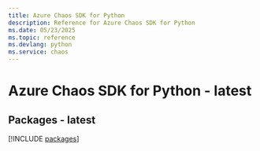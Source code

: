 ```yaml
---
title: Azure Chaos SDK for Python
description: Reference for Azure Chaos SDK for Python
ms.date: 05/23/2025
ms.topic: reference
ms.devlang: python
ms.service: chaos
---
```

# Azure Chaos SDK for Python - latest
## Packages - latest
[!INCLUDE [packages](chaos-index.md)]